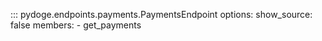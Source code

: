 ::: pydoge.endpoints.payments.PaymentsEndpoint
    options:
      show_source: false
      members:
        - get_payments
